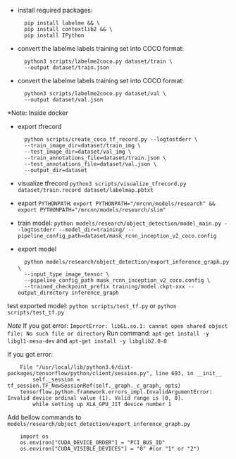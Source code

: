 - install required packages: 

        pip install labelme && \
        pip install contextlib2 && \
        pip install IPython

- convert the labelme labels training set into COCO format:

        python3 scripts/labelme2coco.py dataset/train \
        --output dataset/train.json

- convert the labelme labels training set into COCO format:

        python3 scripts/labelme2coco.py dataset/val \
        --output dataset/val.json

*Note: Inside docker

- export tfrecord

        python scripts/create_coco_tf_record.py --logtostderr \
        --train_image_dir=dataset/train_img \
        --test_image_dir=dataset/val_img \
        --train_annotations_file=dataset/train.json \
        --test_annotations_file=dataset/val.json \
        --output_dir=dataset

- visualize tfrecord `python3 scripts/visualize_tfrecord.py dataset/train.record dataset/labelmap.pbtxt`

- export `PYTHONPATH`: `export PYTHONPATH="/mrcnn/models/research" && export PYTHONPATH="/mrcnn/models/research/slim"`

- train model: `python models/research/object_detection/model_main.py --logtostderr --model_dir=training/ --pipeline_config_path=dataset/mask_rcnn_inception_v2_coco.config`

- export model

        python models/research/object_detection/export_inference_graph.py \
        --input_type image_tensor \
        --pipeline_config_path mask_rcnn_inception_v2_coco.config \
        --trained_checkpoint_prefix training/model.ckpt-xxx --output_directory inference_graph

test exported model: `python scripts/test_tf.py` or `python scripts/test_tf.py`

*Note* 
If you got error: `ImportError: libGL.so.1: cannot open shared object file: No such file or directory`
Run command: `apt-get install -y libgl1-mesa-dev` and `apt-get install -y libglib2.0-0`

If you got error:

        File "/usr/local/lib/python3.6/dist-packages/tensorflow/python/client/session.py", line 693, in __init__
            self._session = tf_session.TF_NewSessionRef(self._graph._c_graph, opts)
        tensorflow.python.framework.errors_impl.InvalidArgumentError: Invalid device ordinal value (1). Valid range is [0, 0].
        	while setting up XLA_GPU_JIT device number 1

Add bellow commands to `models/research/object_detection/export_inference_graph.py`

        import os
        os.environ["CUDA_DEVICE_ORDER"] = "PCI_BUS_ID"
        os.environ["CUDA_VISIBLE_DEVICES"] = "0" #(or "1" or "2")
